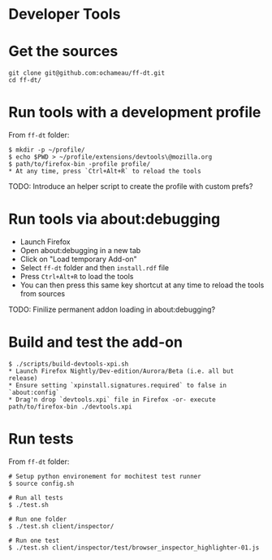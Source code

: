 Developer Tools
===============

Get the sources
===============
```
git clone git@github.com:ochameau/ff-dt.git
cd ff-dt/
```

Run tools with a development profile
====================================
From `ff-dt` folder:
```
$ mkdir -p ~/profile/
$ echo $PWD > ~/profile/extensions/devtools\@mozilla.org
$ path/to/firefox-bin -profile profile/
* At any time, press `Ctrl+Alt+R` to reload the tools
```
TODO: Introduce an helper script to create the profile with custom prefs?

Run tools via about:debugging
=============================
* Launch Firefox 
* Open about:debugging in a new tab
* Click on "Load temporary Add-on"
* Select `ff-dt` folder and then `install.rdf` file
* Press `Ctrl+Alt+R` to load the tools
* You can then press this same key shortcut at any time to reload the tools from sources

TODO: Finilize permanent addon loading in about:debugging?

Build and test the add-on
=========================
```
$ ./scripts/build-devtools-xpi.sh
* Launch Firefox Nightly/Dev-edition/Aurora/Beta (i.e. all but release)
* Ensure setting `xpinstall.signatures.required` to false in `about:config`
* Drag'n drop `devtools.xpi` file in Firefox -or- execute path/to/firefox-bin ./devtools.xpi
```

Run tests
=========
From `ff-dt` folder:
```
# Setup python environement for mochitest test runner
$ source config.sh

# Run all tests
$ ./test.sh

# Run one folder
$ ./test.sh client/inspector/

# Run one test
$ ./test.sh client/inspector/test/browser_inspector_highlighter-01.js
```
